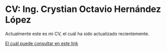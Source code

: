 # CV: Ing. Crystian Octavio Hernández López
Actualmente este es mi CV, el cuál ha sido actualizado recientemente.

[El cuál puede consultar en este link](https://github.com/reisenhead/CV/blob/main/CV%20CRYSTIAN%20OCTAVIO%20HERN%C3%81NDEZ%20L%C3%93PEZ.pdf)

